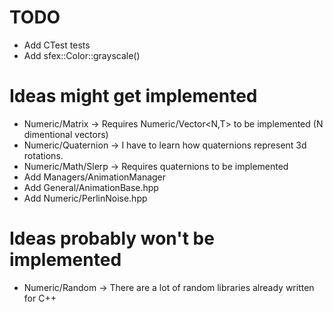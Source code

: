 # TODO
+ Add CTest tests
+ Add sfex::Color::grayscale()


# Ideas might get implemented
+ Numeric/Matrix -> Requires Numeric/Vector\<N,T\> to be implemented (N dimentional vectors)
+ Numeric/Quaternion -> I have to learn how quaternions represent 3d rotations.
+ Numeric/Math/Slerp -> Requires quaternions to be implemented
+ Add Managers/AnimationManager
+ Add General/AnimationBase.hpp
+ Add Numeric/PerlinNoise.hpp

# Ideas probably won't be implemented
+ Numeric/Random -> There are a lot of random libraries already written for C++ 

